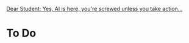 [Dear Student: Yes, AI is here, you're screwed unless you take action...](https://ghuntley.com/screwed/?utm_source=tldrnewsletter)

# To Do















